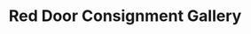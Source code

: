 ---
title: "Red Door Consignment Gallery"
url: /harrisburg/red-door-consignment-gallery/
shop: Gebrauchtwaren
---